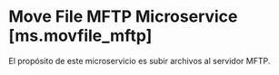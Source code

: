 
# Move File MFTP Microservice [ms.movfile_mftp]  
El propósito de este microservicio es subir archivos al servidor MFTP.


